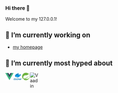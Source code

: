 ### Hi there 👋
Welcome to my 127.0.0.1!

## 🔭 I’m currently working on
* [my homepage](https://github.com/bcersows/homepage)

## 🌱 I’m currently most hyped about
<img align="left" alt="VueJS" width="26px" src="https://raw.githubusercontent.com/github/explore/80688e429a7d4ef2fca1e82350fe8e3517d3494d/topics/vue/vue.png" />
<img align="left" alt="Docker" width="26px" src="https://raw.githubusercontent.com/github/explore/80688e429a7d4ef2fca1e82350fe8e3517d3494d/topics/docker/docker.png" />
<img align="left" alt="Docker" width="26px" src="https://raw.githubusercontent.com/github/explore/80688e429a7d4ef2fca1e82350fe8e3517d3494d/topics/spring-boot/spring-boot.png" />
<img align="left" alt="Vaadin" width="26px" src="https://avatars1.githubusercontent.com/u/20280877?s=60&u=89e5958e1c179e71211972c3d16cb466cf38f5c0&v=4" />
